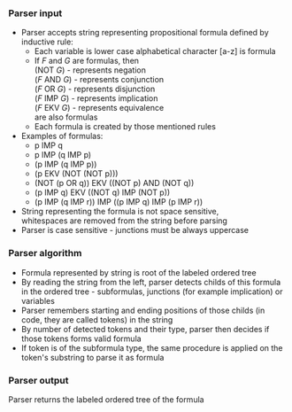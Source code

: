 ### Parser input
- Parser accepts string representing propositional formula defined by inductive rule:
     - Each variable is lower case alphabetical character [a-z]
     is formula
     - If *F* and *G* are formulas, then<br>
     (NOT *G*) - represents negation<br>
     (*F* AND *G*) - represents conjunction<br>
     (*F* OR *G*) - represents disjunction<br>
     (*F* IMP *G*) - represents implication<br>
     (*F* EKV *G*) - represents equivalence
      <br>are also formulas
     - Each formula is created by those mentioned rules
 - Examples of formulas:<br>
     - p IMP q<br>
     - p IMP (q IMP p)<br>
     - (p IMP (q IMP p))<br>
     - (p EKV (NOT (NOT p)))<br>
     - (NOT (p OR q)) EKV ((NOT p) AND (NOT q))<br>
     - (p IMP q) EKV ((NOT q) IMP (NOT p))<br>
     - (p IMP (q IMP r)) IMP ((p IMP q) IMP (p IMP r))<br>
- String representing the formula is not space sensitive,<br>
    whitespaces are removed from the string before parsing
- Parser is case sensitive - junctions must be always uppercase 
     


### Parser algorithm

- Formula represented by string is root of the labeled ordered tree
- By reading the string from the left, parser detects childs of this formula in the ordered tree - subformulas, junctions (for example implication) or variables
- Parser remembers starting and ending positions of those childs (in code, they are called tokens) in the string
- By number of detected tokens and their type, parser then decides if those tokens forms valid formula
- If token is of the subformula type, the same procedure is applied on the token's substring to parse it as formula

### Parser output
Parser returns the labeled ordered tree of the formula
